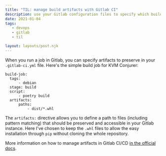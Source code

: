 ```yaml
---
title: "TIL: manage build artifacts with Gitlab CI"
description: use your Gitlab configuration files to specify which build artifacts to preserve
date: 2021-01-04
tags:
   - devops
   - gitlab
   - til

layout: layouts/post.njk
---
```

When you run a job in Gitlab, you can specify artifacts to preserve in your `.gitlab-ci.yml` file. Here's the simple build job for KVM Conjurer:

```
build-job:
  tags:
      - debian
  stage: build
  script:
      - poetry build
  artifacts:
      paths:
          - dist/*.whl
```

The `artifacts:` directive allows you to define a path to files (including pattern matching) that should be preserved and accessible in your Gitlab instance. Here I've chosen to keep the `.whl` files to allow the easy installation through `pip` without cloning the whole repository.

More information on how to manage artifacts in Gitlab CI/CD [in the official docs](https://docs.gitlab.com/ee/ci/pipelines/job_artifacts.html).
